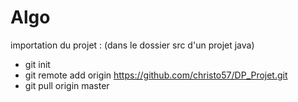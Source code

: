 # Algo

importation du projet : (dans le dossier src d'un projet java)
  - git init
  - git remote add origin https://github.com/christo57/DP_Projet.git
  - git pull origin master

